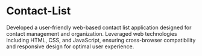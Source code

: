 # Contact-List
Developed a user-friendly web-based contact list application designed for contact management and organization.
Leveraged web technologies including HTML, CSS, and JavaScript, ensuring cross-browser compatibility and
responsive design for optimal user experience.
